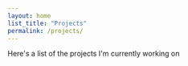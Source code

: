 ```yaml
---
layout: home
list_title: "Projects"
permalink: /projects/
---
```


Here's a list of the projects I'm currently working on

